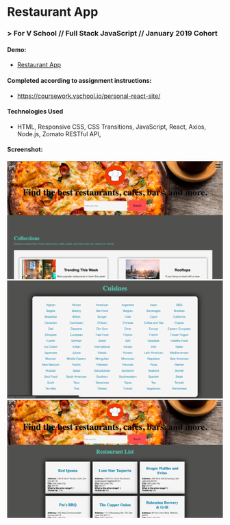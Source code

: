 # Restaurant App
### > For V School // Full Stack JavaScript // January 2019 Cohort
#### Demo:
- <a href="index.html" target="_blank">Restaurant App</a>
#### Completed according to assignment instructions: 
- https://coursework.vschool.io/personal-react-site/
#### Technologies Used
* HTML, Responsive CSS, CSS Transitions, JavaScript, React, Axios, Node.js, Zomato RESTful API,
#### Screenshot:
<a href="" target="_blank"><img src="./screenshots/mainpage.png"></a>
<a href="" target="_blank"><img src="./screenshots/cuisinesdetailpage.png"></a>
<a href="" target="_blank"><img src="./screenshots/restaurantlistpage.png"></a>
